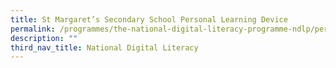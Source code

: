 ```yaml
---
title: St Margaret’s Secondary School Personal Learning Device
permalink: /programmes/the-national-digital-literacy-programme-ndlp/personal-learning-device/
description: ""
third_nav_title: National Digital Literacy
---
```

